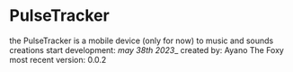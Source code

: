 # PulseTracker

the PulseTracker is a mobile device (only for now) to music and sounds creations start development: _may 38th 2023__ created by: Ayano The Foxy most recent version: 0.0.2